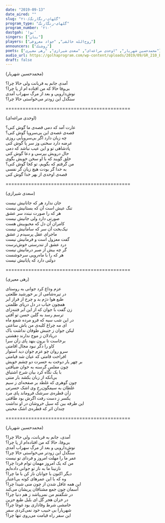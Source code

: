 ```yaml
---
date: "2019-09-13"
date_aired: ""
slug: "گلهای-رنگارنگ/۲۱۰"
program_type: "گلهای-رنگارنگ"
program_number: '۲۱۰'
dastgah: 'نوا'
singers: ["بنان"]
players: ["روح‌الله خالقی", "جواد معروفی"]
announcers: ["روشنک"]
poets: ["محمدحسین شهریار", "اوحدی مراغه‌ای", "سعدی شیرازی", "رهی معیری"]
audio_url: https://golhaprogram.com/wp-content/uploads/2019/09/GR_210_Banan.mp3
draft: false
--- 
```


(محمدحسین شهریار)  

آمدی جانم به قربانت ولی حالا چرا؟  
بی‌وفا حالا كه من افتاده ام از پا چرا؟  
نوش‌دارویی و بعد از مرگ سهراب آمدی  
سنگدل این زودتر می‌خواستی حالا چرا؟  

============================================  

(اوحدی مراغه‌ای)  

عارت آمد كه دمی قصه‌ی ما گوش كنی؟  
قصه‌ی غصه‌ی این بی‌سروپا گوش كنی؟  
چه زیان دارد اگر بی‌سروپایی روزی  
عرضه دارد سخنی وز سر پا گوش كنی  
پادشاهی تو و این عیب نباشد كه دمی  
حال درویش بپرسی و دعا گوش كنی  
خلق گویند كه با او سخن خویش بگوی  
من گرفتم كه بگویم، تو كجا گوش كنی؟  
به خدا گر بودت هیچ زیان گر نفسی  
قصه‌ی اوحدی از بهر خدا گوش كنی  

============================================  

(سعدی شیرازی)  

جان ندارد هر که جانانیش نیست  
تنگ عیش است آن که بستانیش نیست  
هر که را صورت نبندد سر عشق  
صورتی دارد ولی جانیش نیست  
کامران آن دل که محبوبیش هست  
نیک‌بخت آن سر که سامانیش نیست  
ماجرای عقل پرسیدم ز عشق  
گفت معزول است و فرمانیش نیست  
درد عشق از تندرستی خوش‌ترست  
گر چه بیش از صبر درمانیش نیست  
هر که را با ماه‌رویی سرخوشست  
دولتی دارد که پایانیش نیست  

============================================  

(رهی معیری)  

عزم وداع کرد جوانی به روستای  
در تیر‌ه‌شامی از بر خورشید طلعتی  
طبع هوا دژم بد و چرخ از فراز ابر  
همچون حباب در دل دریای ظلمتی  
زن گفت با جوان که از این ابر فتنه‌زای  
ترسم رسد به گلبن حسن تو آفتی  
در این شب سیه که فرو مرده شمع ماه  
ای مه چراغ کلبه‌ی من باش ساعتی  
لیکن جوان ز جنبش طوفان نداشت باک  
دریادلان ز موج ندارند دهشتی  
برخاست تا برون بنهد پای زآن سرا  
کاو را دگر نبود مجال اقامتی  
سرو روان چو عزم جوان دید استوار  
افراخت قامتی که عیان شد قیامتی  
بر چهر یار دوخت به حسرت دو چشم خویش  
چون مفلس گرسنه به خوان ضیافتی  
با یک نگاه کرد بیان شرح اشتیاق  
بی‌آنکه از زبان بکشد بار منتی  
چون گوهری که غلطد بر صفحه‌ای ز سیم  
غلطان به سیمگون‌رخ وی اشک حسرتی  
زآن قطره‌ی سرشک فروماند پای مرد  
یکسر ز دست رفت اگرش بود طاقتی  
این طرفه بین که سیل خروشان در او نداشت  
چندان اثر که قطره‌ی اشک محبتی  

============================================  

(محمدحسین شهریار)  

آمدی، جانم به قربانت، ولی حالا چرا؟  
بی‌وفا، حالا که من افتاده‌ام از پا چرا؟  
نوش‌دارویی و بعد از مرگ سهراب آمدی  
سنگدل این زودتر می‌خواستی حالا چرا؟  
عمر ما را مهلت امروز و فردای تو نیست  
من که یک امروز مهمان توام فردا چرا؟  
نازنینا ما به ناز تو جوانی داده‌ایم  
دیگر اکنون با جوانان ناز کن با ما چرا؟  
وه که با این عمرهای کوته بی‌اعتبار  
این همه غافل شدن از چون منی شیدا چرا؟  
آسمان چون جمع مشتاقان پریشان می‌کند  
در شگفتم من نمی‌پاشد ز هم دنیا چرا؟  
در خزان هجر گل ای بلبل طبع حزین  
خامشی شرط وفاداری بود غوغا چرا؟  
شهریارا بی حبیب خود نمی‌کردی سفر  
این سفر راه قیامت می‌روی تنها چرا؟  
